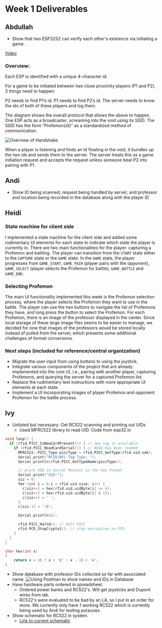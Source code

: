 # Week 1 Deliverables

## Abdullah

- Show that two ESP32S2 can verify each other's existence via initiating a game.

[Video](https://youtu.be/-b_8f32p_zI)

### Overview:

Each ESP is identified with a unique 4-character id.

For a game to be initiated between two close proximity players (P1 and P2), 3 things need to happen:

P2 needs to find P1’s id.
P1 needs to find P2’s id.
The server needs to know the ids of both of these players and log them.

The diagram shows the overall protocol that allows the above to happen. One ESP acts as a broadcaster, screaming into the void using its SSID. The SSID has the form “Profemon{id}” as a standardized method of communication.

![Overview of Handshake](https://i.imgur.com/BRl07R8.jpeg)

When a player is listening and finds an Id floating in the void, it bundles up the two ids and sends them to the server. The server treats this as a game initiation request and accepts the request unless someone beat P2 into pairing with P1.

## Andi

- Show ID being scanned, request being handled by server, and professor and location being recorded in the database along with the player ID

## Heidi

### State machine for client side 
I implemented a state machine for the client side and added some rudimentary UI elements for each state to indicate which state the player is currently in. There are two main functionalities for the player: capturing a Profemon and battling. The player can transition from the `START` state either to the `CAPTURE` state or the `GAME` state. In the `GAME` state, the player progresses from `GAME_START`, `GAME_PAIR` (player pairs with the opponent), `GAME_SELECT` (player selects the Profemon for battle), `GAME_BATTLE` and `GAME_END`. 

### Selecting Profemon
The main UI functionality implemented this week is the Profemon selection process, where the player selects the Profemon they want to use in the battle. The player can use the two buttons to navigate the list of Profemons they have, and long press the button to select the Profemon. For each Profemon, there is an image of the professor displayed in the center. Since local storage of these large image files seems to be easier to manage, we decided for now that images of the professors would be stored locally instead of pulled from the server, which presents some additional challenges of format conversions. 

### Next steps (included for reference/central organization)
- Migrate the user input from using buttons to using the joystick. 
- Integrate various components of the project that are already implemented into the core UI, i.e., pairing with another player, capturing Profemons, and querying the server for a captured Profemon list.
- Replace the rudimentary text instructions with more appropriate UI elements at each state. 
- Implement a UI incorporating images of player Profemon and opponent Profemon for the battle process. 

## Ivy

- Unlisted but necessary: Get RC522 scanning and printing out UIDs
  - Used MFRC522 library to read UID. Code from esp32.io

```cpp
void loop() {
  if (rfid.PICC_IsNewCardPresent()) { // new tag is available
    if (rfid.PICC_ReadCardSerial()) { // NUID has been readed
      MFRC522::PICC_Type piccType = rfid.PICC_GetType(rfid.uid.sak);
      Serial.print("RFID/NFC Tag Type: ");
      Serial.println(rfid.PICC_GetTypeName(piccType));

      // print UID in Serial Monitor in the hex format
      Serial.print("UID:");
      siz = 0;
      for (int i = 0;i < rfid.uid.size; i++) {
        c[siz++] = hex(rfid.uid.uidByte[i] >> 4);
        c[siz++] = hex(rfid.uid.uidByte[i] & 15);
        c[siz++] = ' ';
      }
      c[siz-1] = '\0';

      Serial.println(c);

      rfid.PICC_HaltA(); // halt PICC
      rfid.PCD_StopCrypto1(); // stop encryption on PCD
    }
  }
}

char hex(int x)
{
	return x < 10 ? x + '0' : x - 10 + 'A';
}
```

- Show database with professor IDs collected so far with associated name. ![Using Postman to show names and IDs in Database](http://g.recordit.co/OAIGbqmCWe.gif)
- Have hardware parts ordered in spreadsheet.
  - Ordered power banks and RC522's. Will get joysticks and Dupont wires from lab.
  - RC522's were evaluated to be bad by an LA, so I put in an order for more. We currently only have 1 working RC522 which is currently being used by Andi for testing purposes.
- Show schematic for RC522 in system.
  - [Link to current schematic](https://drive.google.com/file/d/1guy1b2j0ekgfu1Y9LPn_IptbRYLgjF4g/view?usp=sharing)
